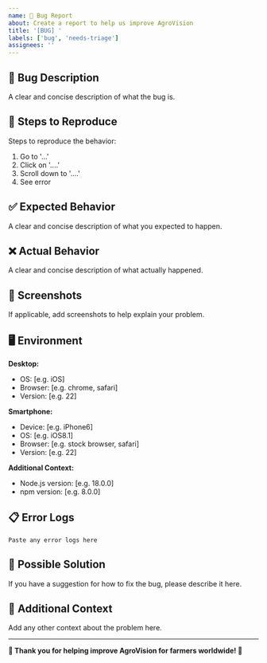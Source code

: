 ```yaml
---
name: 🐛 Bug Report
about: Create a report to help us improve AgroVision
title: '[BUG] '
labels: ['bug', 'needs-triage']
assignees: ''
---
```


## 🐛 Bug Description
A clear and concise description of what the bug is.

## 🔄 Steps to Reproduce
Steps to reproduce the behavior:
1. Go to '...'
2. Click on '....'
3. Scroll down to '....'
4. See error

## ✅ Expected Behavior
A clear and concise description of what you expected to happen.

## ❌ Actual Behavior
A clear and concise description of what actually happened.

## 📸 Screenshots
If applicable, add screenshots to help explain your problem.

## 🖥️ Environment
**Desktop:**
- OS: [e.g. iOS]
- Browser: [e.g. chrome, safari]
- Version: [e.g. 22]

**Smartphone:**
- Device: [e.g. iPhone6]
- OS: [e.g. iOS8.1]
- Browser: [e.g. stock browser, safari]
- Version: [e.g. 22]

**Additional Context:**
- Node.js version: [e.g. 18.0.0]
- npm version: [e.g. 8.0.0]

## 📋 Error Logs
```
Paste any error logs here
```

## 🔧 Possible Solution
If you have a suggestion for how to fix the bug, please describe it here.

## 📝 Additional Context
Add any other context about the problem here.

---

**🌾 Thank you for helping improve AgroVision for farmers worldwide! 🚜**